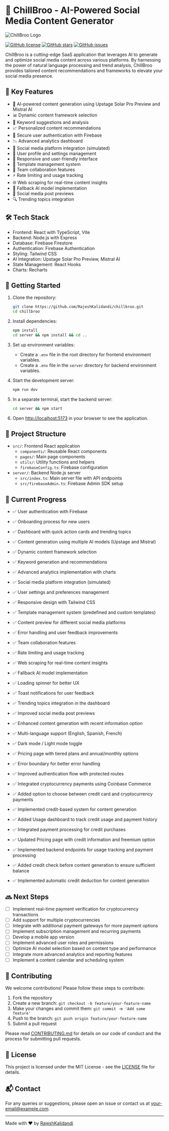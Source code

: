 # 🚀 ChillBroo - AI-Powered Social Media Content Generator

![ChillBroo Logo](https://your-logo-url-here.com/logo.png)

[![GitHub license](https://img.shields.io/github/license/RajeshKalidandi/chillbroo.svg)](https://github.com/RajeshKalidandi/chillbroo/blob/main/LICENSE)
[![GitHub stars](https://img.shields.io/github/stars/RajeshKalidandi/chillbroo.svg)](https://github.com/RajeshKalidandi/chillbroo/stargazers)
[![GitHub issues](https://img.shields.io/github/issues/RajeshKalidandi/chillbroo.svg)](https://github.com/RajeshKalidandi/chillbroo/issues)

ChillBroo is a cutting-edge SaaS application that leverages AI to generate and optimize social media content across various platforms. By harnessing the power of natural language processing and trend analysis, ChillBroo provides tailored content recommendations and frameworks to elevate your social media presence.

## 🌟 Key Features

- 🤖 AI-powered content generation using Upstage Solar Pro Preview and Mistral AI
- 📊 Dynamic content framework selection
- 🔑 Keyword suggestions and analysis
- 📈 Personalized content recommendations
- 🔐 Secure user authentication with Firebase
- 📉 Advanced analytics dashboard
- 🔗 Social media platform integration (simulated)
- 👤 User profile and settings management
- 🎨 Responsive and user-friendly interface
- 📝 Template management system
- 👥 Team collaboration features
- ⚡ Rate limiting and usage tracking
- 🌐 Web scraping for real-time content insights
- 🔄 Fallback AI model implementation
- 📱 Social media post previews
- 🔍 Trending topics integration

## 🛠️ Tech Stack

- Frontend: React with TypeScript, Vite
- Backend: Node.js with Express
- Database: Firebase Firestore
- Authentication: Firebase Authentication
- Styling: Tailwind CSS
- AI Integration: Upstage Solar Pro Preview, Mistral AI
- State Management: React Hooks
- Charts: Recharts

## 🚀 Getting Started

1. Clone the repository:
   ```bash
   git clone https://github.com/RajeshKalidandi/chillbroo.git
   cd chillbroo
   ```

2. Install dependencies:
   ```bash
   npm install
   cd server && npm install && cd ..
   ```

3. Set up environment variables:
   - Create a `.env` file in the root directory for frontend environment variables.
   - Create a `.env` file in the `server` directory for backend environment variables.

4. Start the development server:
   ```bash
   npm run dev
   ```

5. In a separate terminal, start the backend server:
   ```bash
   cd server && npm start
   ```

6. Open [http://localhost:5173](http://localhost:5173) in your browser to see the application.

## 📁 Project Structure

- `src/`: Frontend React application
  - `components/`: Reusable React components
  - `pages/`: Main page components
  - `utils/`: Utility functions and helpers
  - `firebaseConfig.ts`: Firebase configuration
- `server/`: Backend Node.js server
  - `src/index.ts`: Main server file with API endpoints
  - `src/firebaseAdmin.ts`: Firebase Admin SDK setup

## 🎯 Current Progress

- ✅ User authentication with Firebase
- ✅ Onboarding process for new users
- ✅ Dashboard with quick action cards and trending topics
- ✅ Content generation using multiple AI models (Upstage and Mistral)
- ✅ Dynamic content framework selection
- ✅ Keyword generation and recommendations
- ✅ Advanced analytics implementation with charts
- ✅ Social media platform integration (simulated)
- ✅ User settings and preferences management
- ✅ Responsive design with Tailwind CSS
- ✅ Template management system (predefined and custom templates)
- ✅ Content preview for different social media platforms
- ✅ Error handling and user feedback improvements
- ✅ Team collaboration features
- ✅ Rate limiting and usage tracking
- ✅ Web scraping for real-time content insights
- ✅ Fallback AI model implementation
- ✅ Loading spinner for better UX
- ✅ Toast notifications for user feedback
- ✅ Trending topics integration in the dashboard
- ✅ Improved social media post previews
- ✅ Enhanced content generation with recent information option
- ✅ Multi-language support (English, Spanish, French)
- ✅ Dark mode / Light mode toggle
- ✅ Pricing page with tiered plans and annual/monthly options
- ✅ Error boundary for better error handling
- ✅ Improved authentication flow with protected routes
- ✅ Integrated cryptocurrency payments using Coinbase Commerce
- ✅ Added option to choose between credit card and cryptocurrency payments

- ✅ Implemented credit-based system for content generation
- ✅ Added Usage dashboard to track credit usage and payment history
- ✅ Integrated payment processing for credit purchases
- ✅ Updated Pricing page with credit information and freemium option
- ✅ Implemented backend endpoints for usage tracking and payment processing
- ✅ Added credit check before content generation to ensure sufficient balance
- ✅ Implemented automatic credit deduction for content generation

## 🔜 Next Steps

- [ ] Implement real-time payment verification for cryptocurrency transactions
- [ ] Add support for multiple cryptocurrencies
- [ ] Integrate with additional payment gateways for more payment options
- [ ] Implement subscription management and recurring payments
- [ ] Develop a mobile app version
- [ ] Implement advanced user roles and permissions
- [ ] Optimize AI model selection based on content type and performance
- [ ] Integrate more advanced analytics and reporting features
- [ ] Implement a content calendar and scheduling system

## 🤝 Contributing

We welcome contributions! Please follow these steps to contribute:

1. Fork the repository
2. Create a new branch: `git checkout -b feature/your-feature-name`
3. Make your changes and commit them: `git commit -m 'Add some feature'`
4. Push to the branch: `git push origin feature/your-feature-name`
5. Submit a pull request

Please read [CONTRIBUTING.md](CONTRIBUTING.md) for details on our code of conduct and the process for submitting pull requests.

## 📄 License

This project is licensed under the MIT License - see the [LICENSE](LICENSE) file for details.

## 📬 Contact

For any queries or suggestions, please open an issue or contact us at [your-email@example.com](mailto:your-email@example.com).

---

Made with ❤️ by [RajeshKalidandi](https://github.com/RajeshKalidandi/)